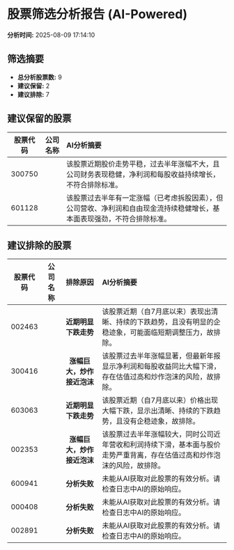 # 股票筛选分析报告 (AI-Powered)

**分析时间:** 2025-08-09 17:14:10

## 筛选摘要

- **总分析股票数:** 9
- **建议保留:** 2
- **建议排除:** 7

## 建议保留的股票

| 股票代码 | 公司名称 | AI分析摘要 |
|:---:|:---:|:---|
| 300750 |  | 该股票近期股价走势平稳，过去半年涨幅不大，且公司财务表现稳健，净利润和每股收益持续增长，不符合排除标准。 |
| 601128 |  | 该股票过去半年有一定涨幅（已考虑拆股因素），但公司营收、净利润和自由现金流持续稳健增长，基本面表现强劲，不符合排除标准。 |

## 建议排除的股票

| 股票代码 | 公司名称 | 排除原因 | AI分析摘要 |
|:---:|:---:|:---:|:---|
| 002463 |  | **近期明显下跌走势** | 该股票近期（自7月底以来）表现出清晰、持续的下跌趋势，且没有明显的企稳迹象，可能面临短期调整压力，故排除。 |
| 300416 |  | **涨幅巨大，炒作接近泡沫** | 该股票过去半年涨幅显著，但最新年报显示净利润和每股收益同比大幅下滑，存在估值过高和炒作泡沫的风险，故排除。 |
| 603063 |  | **近期明显下跌走势** | 该股票近期（自7月底以来）价格出现大幅下跌，显示出清晰、持续的下跌趋势，且没有企稳迹象，故排除。 |
| 002353 |  | **涨幅巨大，炒作接近泡沫** | 该股票过去半年涨幅较大，同时公司近年营收和利润持续下滑，基本面与股价走势严重背离，存在估值过高和炒作泡沫的风险，故排除。 |
| 600941 |  | **分析失败** | 未能从AI获取对此股票的有效分析。请检查日志中AI的原始响应。 |
| 000408 |  | **分析失败** | 未能从AI获取对此股票的有效分析。请检查日志中AI的原始响应。 |
| 002891 |  | **分析失败** | 未能从AI获取对此股票的有效分析。请检查日志中AI的原始响应。 |
